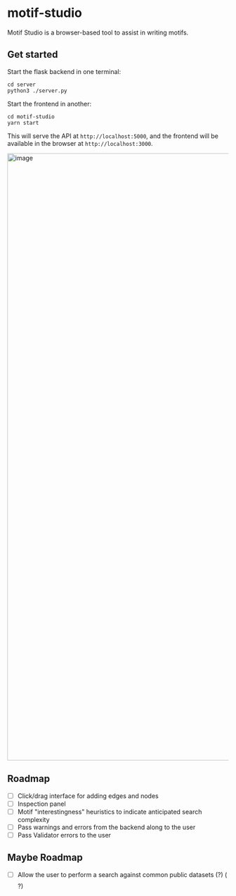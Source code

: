 # motif-studio

Motif Studio is a browser-based tool to assist in writing motifs.

## Get started

Start the flask backend in one terminal:

```shell
cd server
python3 ./server.py
```

Start the frontend in another:

```shell
cd motif-studio
yarn start
```

This will serve the API at `http://localhost:5000`, and the frontend will be available in the browser at `http://localhost:3000`.

<img width="1379" alt="image" src="https://user-images.githubusercontent.com/693511/102020653-8c8e2e80-3d48-11eb-828f-71b1b3ceb64f.png">


## Roadmap

- [ ] Click/drag interface for adding edges and nodes
- [ ] Inspection panel
- [ ] Motif "interestingness" heuristics to indicate anticipated search complexity
- [ ] Pass warnings and errors from the backend along to the user
- [ ] Pass Validator errors to the user

## Maybe Roadmap

- [ ] Allow the user to perform a search against common public datasets (?) ($$$$?)
